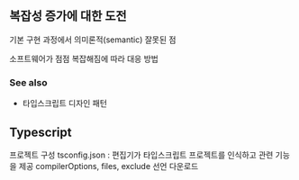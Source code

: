 


## 복잡성 증가에 대한 도전
기본 구현 과정에서 의미론적(semantic) 잘못된 점

소프트웨어가 점점 복잡해짐에 따라 대응 방법


### See also
* 타입스크립트 디자인 패턴

## Typescript

프로젝트 구성
 tsconfig.json : 편집기가 타입스크립트 프로젝트를 인식하고 관련 기능을 제공
 compilerOptions, files, exclude
 선언 다운로드
